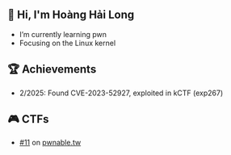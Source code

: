 ## 👋 Hi, I'm Hoàng Hải Long
- I’m currently learning pwn
- Focusing on the Linux kernel

## 🏆 Achievements
- 2/2025: Found CVE-2023-52927, exploited in kCTF (exp267)

## 🎮 CTFs
- [#11](https://pwnable.tw/user/34817) on [pwnable.tw](https://pwnable.tw/user/rank)
<!--
<a href=#><img src="contributions.svg"></a>

![](https://komarev.com/ghpvc/?username=hoanghailongvn&color=brightgreen)

**seadragnol/seadragnol** is a ✨ _special_ ✨ repository because its `README.md` (this file) appears on your GitHub profile.

Here are some ideas to get you started:

- 🔭 I’m currently working on ...
- 🌱 I’m currently learning ...
- 👯 I’m looking to collaborate on ...
- 🤔 I’m looking for help with ...
- 💬 Ask me about ...
- 📫 How to reach me: ...
- 😄 Pronouns: ...
- ⚡ Fun fact: ...
-->
